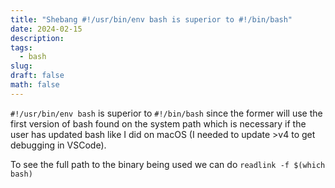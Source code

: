 ```yaml
---
title: "Shebang #!/usr/bin/env bash is superior to #!/bin/bash"
date: 2024-02-15
description: 
tags:
  - bash
slug: 
draft: false
math: false
---
```

`#!/usr/bin/env bash` is superior to `#!/bin/bash` since the former will use the first version of bash found on the system path which is necessary if the user has updated bash like I did on macOS (I needed to update >v4 to get debugging in VSCode). 

To see the full path to the binary being used we can do
`readlink -f $(which bash)`